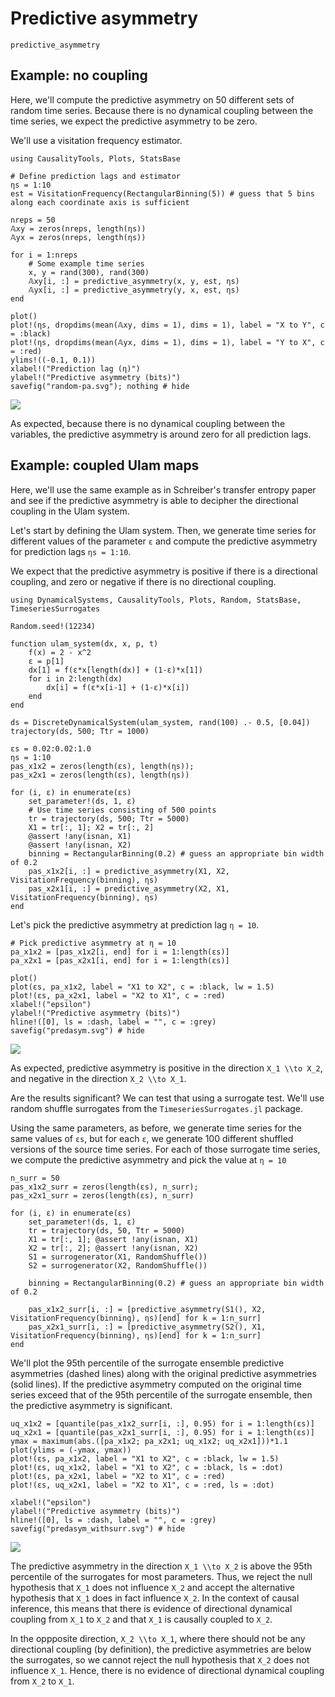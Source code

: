 # Predictive asymmetry

```@docs
predictive_asymmetry
```

## Example: no coupling

Here, we'll compute the predictive asymmetry on 50 different sets of random time series. Because there is no
dynamical coupling between the time series, we expect the predictive asymmetry to be zero.

We'll use a visitation frequency estimator.

```@example predictiveasymmetry
using CausalityTools, Plots, StatsBase

# Define prediction lags and estimator
ηs = 1:10
est = VisitationFrequency(RectangularBinning(5)) # guess that 5 bins along each coordinate axis is sufficient

nreps = 50
𝔸xy = zeros(nreps, length(ηs))
𝔸yx = zeros(nreps, length(ηs))

for i = 1:nreps
    # Some example time series
    x, y = rand(300), rand(300)
    𝔸xy[i, :] = predictive_asymmetry(x, y, est, ηs) 
    𝔸yx[i, :] = predictive_asymmetry(y, x, est, ηs) 
end

plot()
plot!(ηs, dropdims(mean(𝔸xy, dims = 1), dims = 1), label = "X to Y", c = :black)
plot!(ηs, dropdims(mean(𝔸yx, dims = 1), dims = 1), label = "Y to X", c = :red)
ylims!((-0.1, 0.1))
xlabel!("Prediction lag (η)")
ylabel!("Predictive asymmetry (bits)")
savefig("random-pa.svg"); nothing # hide
```

![](random-pa.svg)

As expected, because there is no dynamical coupling between the variables, the predictive asymmetry is around zero for all prediction lags.

## Example: coupled Ulam maps

Here, we'll use the same example as in Schreiber's transfer entropy paper and see if the predictive asymmetry 
is able to decipher the directional coupling in the Ulam system.

Let's start by defining the Ulam system. Then, we generate time series for different values of the 
parameter `ε` and compute the predictive asymmetry for prediction lags `ηs = 1:10`.

We expect that the predictive asymmetry is positive if there is a directional coupling, and zero or negative 
if there is no directional coupling.

```@example predasym_ulam
using DynamicalSystems, CausalityTools, Plots, Random, StatsBase, TimeseriesSurrogates

Random.seed!(12234)

function ulam_system(dx, x, p, t)
    f(x) = 2 - x^2
    ε = p[1]
    dx[1] = f(ε*x[length(dx)] + (1-ε)*x[1])
    for i in 2:length(dx)
        dx[i] = f(ε*x[i-1] + (1-ε)*x[i])
    end
end

ds = DiscreteDynamicalSystem(ulam_system, rand(100) .- 0.5, [0.04])
trajectory(ds, 500; Ttr = 1000)

εs = 0.02:0.02:1.0
ηs = 1:10
pas_x1x2 = zeros(length(εs), length(ηs)); 
pas_x2x1 = zeros(length(εs), length(ηs))

for (i, ε) in enumerate(εs)
    set_parameter!(ds, 1, ε)
    # Use time series consisting of 500 points
    tr = trajectory(ds, 500; Ttr = 5000)
    X1 = tr[:, 1]; X2 = tr[:, 2]
    @assert !any(isnan, X1)
    @assert !any(isnan, X2)
    binning = RectangularBinning(0.2) # guess an appropriate bin width of 0.2
    pas_x1x2[i, :] = predictive_asymmetry(X1, X2, VisitationFrequency(binning), ηs)
    pas_x2x1[i, :] = predictive_asymmetry(X2, X1, VisitationFrequency(binning), ηs)
end
```

Let's pick the predictive asymmetry at prediction lag `η = 10`. 

```@example predasym_ulam
# Pick predictive asymmetry at η = 10
pa_x1x2 = [pas_x1x2[i, end] for i = 1:length(εs)]
pa_x2x1 = [pas_x2x1[i, end] for i = 1:length(εs)]

plot()
plot(εs, pa_x1x2, label = "X1 to X2", c = :black, lw = 1.5)
plot!(εs, pa_x2x1, label = "X2 to X1", c = :red)
xlabel!("epsilon")
ylabel!("Predictive asymmetry (bits)")
hline!([0], ls = :dash, label = "", c = :grey)
savefig("predasym.svg") # hide
```

![](predasym.svg)

As expected, predictive asymmetry is positive in the direction ``X_1 \\to X_2``, and 
negative in the direction ``X_2 \\to X_1``.

Are the results significant? We can test that using a surrogate test. We'll use random
shuffle surrogates from the `TimeseriesSurrogates.jl` package. 

Using the same parameters, as before, we generate time series for the same values of 
`εs`, but for each `ε`, we generate 100 different shuffled versions of the source time 
series. For each of those surrogate time series, we compute the predictive asymmetry
and pick the value at `η = 10`

```@example predasym_ulam
n_surr = 50
pas_x1x2_surr = zeros(length(εs), n_surr); 
pas_x2x1_surr = zeros(length(εs), n_surr)

for (i, ε) in enumerate(εs)
    set_parameter!(ds, 1, ε)
    tr = trajectory(ds, 50, Ttr = 5000)
    X1 = tr[:, 1]; @assert !any(isnan, X1)
    X2 = tr[:, 2]; @assert !any(isnan, X2)
    S1 = surrogenerator(X1, RandomShuffle())
    S2 = surrogenerator(X2, RandomShuffle())

    binning = RectangularBinning(0.2) # guess an appropriate bin width of 0.2

    pas_x1x2_surr[i, :] = [predictive_asymmetry(S1(), X2, VisitationFrequency(binning), ηs)[end] for k = 1:n_surr]
    pas_x2x1_surr[i, :] = [predictive_asymmetry(S2(), X1, VisitationFrequency(binning), ηs)[end] for k = 1:n_surr]
end
```

We'll plot the 95th percentile of the surrogate ensemble predictive asymmetries (dashed lines) along with the original
predictive asymmetries (solid lines). If the predictive asymmetry computed on the original time series exceed that of the 95th percentile of the surrogate ensemble, then the predictive asymmetry is significant.

```@example predasym_ulam
uq_x1x2 = [quantile(pas_x1x2_surr[i, :], 0.95) for i = 1:length(εs)]
uq_x2x1 = [quantile(pas_x2x1_surr[i, :], 0.95) for i = 1:length(εs)]
ymax = maximum(abs.([pa_x1x2; pa_x2x1; uq_x1x2; uq_x2x1]))*1.1
plot(ylims = (-ymax, ymax))
plot!(εs, pa_x1x2, label = "X1 to X2", c = :black, lw = 1.5)
plot!(εs, uq_x1x2, label = "X1 to X2", c = :black, ls = :dot)
plot!(εs, pa_x2x1, label = "X2 to X1", c = :red)
plot!(εs, uq_x2x1, label = "X2 to X1", c = :red, ls = :dot)

xlabel!("epsilon")
ylabel!("Predictive asymmetry (bits)")
hline!([0], ls = :dash, label = "", c = :grey)
savefig("predasym_withsurr.svg") # hide
```

![](predasym_withsurr.svg)

The predictive asymmetry in the direction ``X_1 \\to X_2`` is above the 95th percentile of the surrogates for most parameters. Thus, we reject the null hypothesis that ``X_1`` does not influence ``X_2`` and accept the alternative hypothesis that ``X_1`` does in fact influence ``X_2``. In the context of causal inference, this means that there is evidence of directional dynamical coupling from ``X_1`` to ``X_2`` and that ``X_1`` is causally coupled to ``X_2``. 

In the oppposite direction, ``X_2 \\to X_1``, where there should not be any directional coupling (by definition), the predictive asymmetries are below the surrogates, so we cannot reject the null hypothesis that ``X_2`` does not influence ``X_1``. Hence, there is no evidence of directional dynamical coupling from ``X_2`` to  ``X_1``.